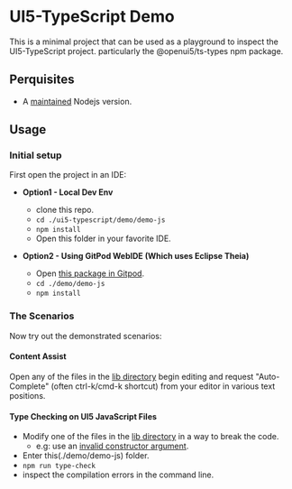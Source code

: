 # UI5-TypeScript Demo

This is a minimal project that can be used as a playground to
inspect the UI5-TypeScript project. particularly the @openui5/ts-types npm package.

## Perquisites

- A [maintained](https://nodejs.org/en/about/releases/) Nodejs version.

## Usage

### Initial setup

First open the project in an IDE:

- **Option1 - Local Dev Env**

  - clone this repo.
  - `cd ./ui5-typescript/demo/demo-js`
  - `npm install`
  - Open this folder in your favorite IDE.

- **Option2 - Using GitPod WebIDE (Which uses Eclipse Theia)**

  - Open [this package in Gitpod](https://gitpod.io/#https://github.com/sap/ui5-typescript/tree/master/demo/demo-js).
  - `cd ./demo/demo-js`
  - `npm install`

### The Scenarios

Now try out the demonstrated scenarios:

#### Content Assist

Open any of the files in the [lib directory](./lib)
begin editing and request "Auto-Complete" (often ctrl-k/cmd-k shortcut)
from your editor in various text positions.

#### Type Checking on UI5 JavaScript Files

- Modify one of the files in the [lib directory](./lib) in a way to break the code.
  - e.g: use an [invalid constructor argument](https://github.com/SAP/ui5-typescript/blob/master/demos/demo-js/lib/constructor-signatures.js#L10).
- Enter this(./demo/demo-js) folder.
- `npm run type-check`
- inspect the compilation errors in the command line.
